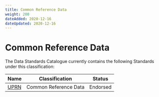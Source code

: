 ```yaml
---
title: Common Reference Data
weight: 200
dateAdded: 2020-12-16
dateUpdated: 2020-12-16
---
```


# Common Reference Data

The Data Standards Catalogue currently contains the following Standards under this classification:

| Name | Classification | Status |
| --- | --- | --- |
| [UPRN](UPRN/) | Common Reference Data | Endorsed |